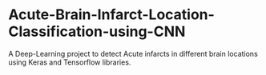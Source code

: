 # Acute-Brain-Infarct-Location-Classification-using-CNN
A Deep-Learning project to detect Acute infarcts in different brain locations using Keras and Tensorflow libraries.
